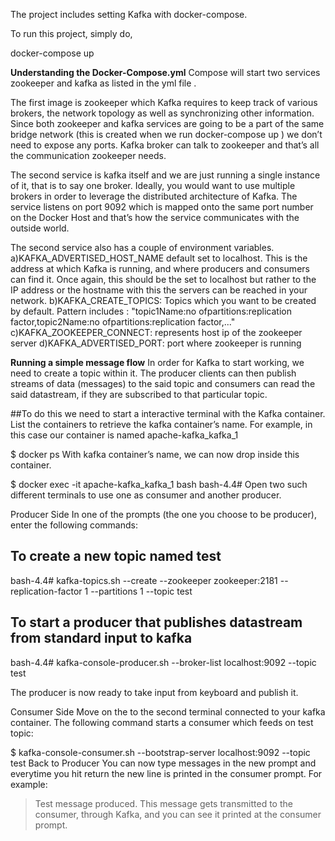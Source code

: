 The project includes setting Kafka with docker-compose.


To run this project, simply do,

docker-compose up


<b>Understanding the Docker-Compose.yml</b>
Compose will start two services zookeeper and kafka as listed in the yml file . 

The first image is zookeeper which Kafka requires to keep track of various brokers, the network topology as well as synchronizing other information. Since both zookeeper and kafka services are going to be a part of the same bridge network (this is created when we run docker-compose up ) we don’t need to expose any ports. Kafka broker can talk to zookeeper and that’s all the communication zookeeper needs.

The second service is kafka itself and we are just running a single instance of it, that is to say one broker. Ideally, you would want to use multiple brokers in order to leverage the distributed architecture of Kafka. The service listens on port 9092 which is mapped onto the same port number on the Docker Host and that’s how the service communicates with the outside world.

The second service also has a couple of environment variables. 
a)KAFKA_ADVERTISED_HOST_NAME  default set to localhost. This is the address at which Kafka is running, and where producers and consumers can find it. Once again, this should be the set to localhost but rather to the IP address or the hostname with this the servers can be reached in your network. 
b)KAFKA_CREATE_TOPICS: Topics which you want to be created by default. Pattern includes : "topic1Name:no ofpartitions:replication factor,topic2Name:no ofpartitions:replication factor,..."
c)KAFKA_ZOOKEEPER_CONNECT: represents host ip of the zookeeper server
d)KAFKA_ADVERTISED_PORT: port where zookeeper is running



<b>Running a simple message flow</b>
In order for Kafka to start working, we need to create a topic within it. The producer clients can then publish streams of data (messages) to the said topic and consumers can read the said datastream, if they are subscribed to that particular topic.

##To do this we need to start a interactive terminal with the Kafka container. List the containers to retrieve the kafka container’s name. For example, in this case our container is named apache-kafka_kafka_1

$ docker ps
With kafka container’s name, we can now drop inside this container.

$ docker exec -it apache-kafka_kafka_1 bash
bash-4.4#
Open two such different terminals to use one as consumer and another producer.

Producer Side
In one of the prompts (the one you choose to be producer), enter the following commands:

## To create a new topic named test
bash-4.4# kafka-topics.sh --create --zookeeper zookeeper:2181 --replication-factor 1 --partitions 1 --topic test
 
## To start a producer that publishes datastream from standard input to kafka
bash-4.4# kafka-console-producer.sh --broker-list localhost:9092 --topic test
>
The producer is now ready to take input from keyboard and publish it.

Consumer Side
Move on the to the second terminal connected to your kafka container. The following command starts a consumer which feeds on test topic:

$ kafka-console-consumer.sh --bootstrap-server localhost:9092 --topic test
Back to Producer
You can now type messages in the new prompt and everytime you hit return the new line is printed in the consumer prompt. For example:


> Test message produced.
This message gets transmitted to the consumer, through Kafka, and you can see it printed at the consumer prompt.

